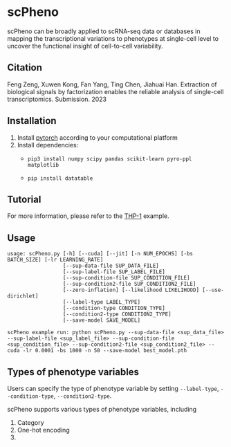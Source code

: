 # scPheno
 scPheno can be broadly applied to scRNA-seq data or databases in mapping the transcriptional variations to phenotypes at single-cell level to uncover the functional insight of cell-to-cell variability.

## Citation
Feng Zeng, Xuwen Kong, Fan Yang, Ting Chen, Jiahuai Han. Extraction of biological signals by factorization enables the reliable analysis of single-cell transcriptomics. Submission. 2023

## Installation
1. Install [pytorch](https://pytorch.org/get-started/locally/) according to your computational platform
2. Install dependencies:
    - `pip3 install numpy scipy pandas scikit-learn pyro-ppl matplotlib`

    - `pip install datatable`


## Tutorial
For more information, please refer to the [THP-1](https://github.com/ZengFLab/scPheno/blob/main/thp1.ipynb) example.

## Usage
```
usage: scPheno.py [-h] [--cuda] [--jit] [-n NUM_EPOCHS] [-bs BATCH_SIZE] [-lr LEARNING_RATE]
                  [--sup-data-file SUP_DATA_FILE] 
                  [--sup-label-file SUP_LABEL_FILE] 
                  [--sup-condition-file SUP_CONDITION_FILE]
                  [--sup-condition2-file SUP_CONDITION2_FILE]
                  [--zero-inflation] [--likelihood LIKELIHOOD] [--use-dirichlet]
                  [--label-type LABEL_TYPE]
                  [--condition-type CONDITION_TYPE]
                  [--condition2-type CONDITION2_TYPE]
                  [--save-model SAVE_MODEL]

scPheno example run: python scPheno.py --sup-data-file <sup_data_file> --sup-label-file <sup_label_file> --sup-condition-file <sup_condition_file> --sup-condition2-file <sup_condition2_file> --cuda -lr 0.0001 -bs 1000 -n 50 --save-model best_model.pth

```


## Types of phenotype variables

Users can specify the type of phenotype variable by setting ```--label-type```, ```--condition-type```, ```--condition2-type```.

scPheno supports various types of phenotype variables, including
1. Category
2. One-hot encoding
3. 
